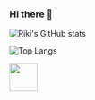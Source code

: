 ### Hi there 👋

<!--
**F4YY/F4YY** is a ✨ _special_ ✨ repository because its `README.md` (this file) appears on your GitHub profile.

Here are some ideas to get you started:

- 🔭 I’m currently working on ...
- 🌱 I’m currently learning React.js
- 👯 I’m looking to collaborate on ...
- 🤔 I’m looking for help with ...
- 💬 Ask me about ...
- 📫 How to reach me: ...
- 😄 Pronouns: ...
- ⚡ Fun fact: ...
-->

![Riki's GitHub stats](https://github-readme-stats.vercel.app/api?username=F4YY&show_icons=true&theme=tokyonight)

![Top Langs](https://github-readme-stats.vercel.app/api/top-langs/?username=F4YY&layout=compact&show=typescript,javascript,css,scss,html&theme=tokyonight)

<a href="https://www.linkedin.com/in/rikiwendri/">
    <img height="50" src="https://cdn2.iconfinder.com/data/icons/social-icon-3/512/social_style_3_in-306.png"/>
</a>
